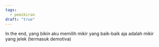 ```yaml
---
tags:
  - pemikiran
draft: "true"
---
```

In the end, yang bikin aku memilih mikir yang baik-baik aja adalah mikir yang jelek (termasuk demotiva)